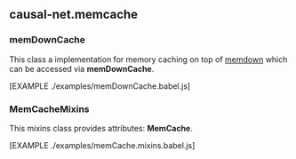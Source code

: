 ## causal-net.memcache 

### memDownCache

This class a implementation for memory caching on top of [memdown](https://www.npmjs.com/package/memdown) which can be accessed via **memDownCache**.

[EXAMPLE ./examples/memDownCache.babel.js]

### MemCacheMixins

This mixins class provides attributes: **MemCache**.

[EXAMPLE ./examples/memCache.mixins.babel.js]
